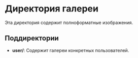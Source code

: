 # Директория галереи

Эта директория содержит полноформатные изображения.

## Поддиректории
- **user/**: Содержит галереи конкретных пользователей.
